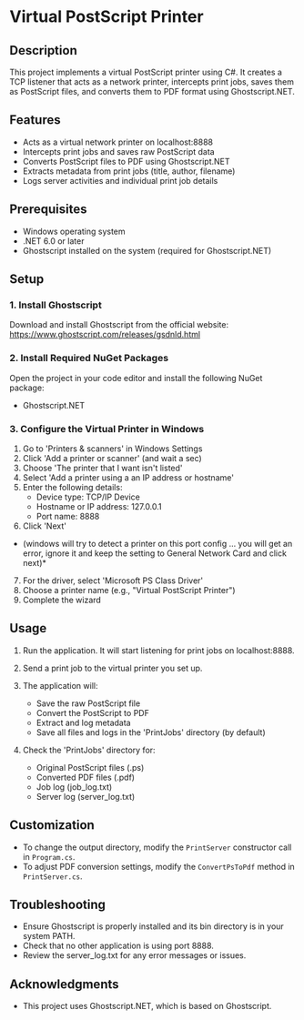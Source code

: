# Virtual PostScript Printer

## Description

This project implements a virtual PostScript printer using C#. It creates a TCP listener that acts as a network printer, intercepts print jobs, saves them as PostScript files, and converts them to PDF format using Ghostscript.NET.

## Features

- Acts as a virtual network printer on localhost:8888
- Intercepts print jobs and saves raw PostScript data
- Converts PostScript files to PDF using Ghostscript.NET
- Extracts metadata from print jobs (title, author, filename)
- Logs server activities and individual print job details

## Prerequisites

- Windows operating system
- .NET 6.0 or later
- Ghostscript installed on the system (required for Ghostscript.NET)

## Setup

### 1. Install Ghostscript

Download and install Ghostscript from the official website: https://www.ghostscript.com/releases/gsdnld.html

### 2. Install Required NuGet Packages

Open the project in your code editor and install the following NuGet package:

- Ghostscript.NET

### 3. Configure the Virtual Printer in Windows

1. Go to 'Printers & scanners' in Windows Settings
2. Click 'Add a printer or scanner' (and wait a sec)
3. Choose 'The printer that I want isn't listed'
4. Select 'Add a printer using a an IP address or hostname'
5. Enter the following details:
   - Device type: TCP/IP Device
   - Hostname or IP address: 127.0.0.1
   - Port name: 8888
6. Click 'Next'

- (windows will try to detect a printer on this port config ... you will get an error, ignore it and keep the setting to General Network Card and click next)\*

7. For the driver, select 'Microsoft PS Class Driver'
8. Choose a printer name (e.g., "Virtual PostScript Printer")
9. Complete the wizard

## Usage

1. Run the application. It will start listening for print jobs on localhost:8888.

2. Send a print job to the virtual printer you set up.

3. The application will:

   - Save the raw PostScript file
   - Convert the PostScript to PDF
   - Extract and log metadata
   - Save all files and logs in the 'PrintJobs' directory (by default)

4. Check the 'PrintJobs' directory for:
   - Original PostScript files (.ps)
   - Converted PDF files (.pdf)
   - Job log (job_log.txt)
   - Server log (server_log.txt)

## Customization

- To change the output directory, modify the `PrintServer` constructor call in `Program.cs`.
- To adjust PDF conversion settings, modify the `ConvertPsToPdf` method in `PrintServer.cs`.

## Troubleshooting

- Ensure Ghostscript is properly installed and its bin directory is in your system PATH.
- Check that no other application is using port 8888.
- Review the server_log.txt for any error messages or issues.

## Acknowledgments

- This project uses Ghostscript.NET, which is based on Ghostscript.
